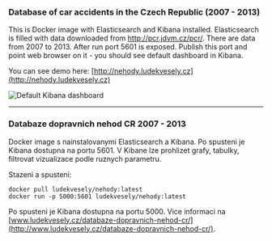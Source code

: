 ### Database of car accidents in the Czech Republic (2007 - 2013)

This is Docker image with Elasticsearch and Kibana installed. Elasticsearch is filled with data downloaded from http://pcr.jdvm.cz/pcr/. There are data from 2007 to 2013. After run port 5601 is exposed. Publish this port and point web browser on it - you should see default dashboard in Kibana.

You can see demo here: [http://nehody.ludekvesely.cz](http://nehody.ludekvesely.cz)

![Default Kibana dashboard](http://www.ludekvesely.cz/content/images/2015/05/kibana.png)

---

### Databaze dopravnich nehod CR 2007 - 2013


Docker image s nainstalovanymi Elasticsearch a Kibana. Po spusteni je Kibana dostupna na portu 5601. V Kibane lze prohlizet grafy, tabulky, filtrovat vizualizace podle ruznych parametru.



Stazeni a spusteni:

```
docker pull ludekvesely/nehody:latest
docker run -p 5000:5601 ludekvesely/nehody:latest
```



Po spusteni je Kibana dostupna na portu 5000. Vice informaci na [www.ludekvesely.cz/databaze-dopravnich-nehod-cr/](http://www.ludekvesely.cz/databaze-dopravnich-nehod-cr/).
